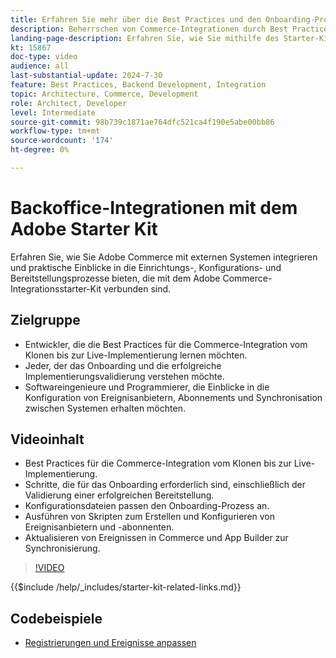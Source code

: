 ```yaml
---
title: Erfahren Sie mehr über die Best Practices und den Onboarding-Prozess für das Adobe Commerce Integration Starter Kit.
description: Beherrschen von Commerce-Integrationen durch Best Practices und Onboarding-Tipps mit dem Adobe Starter Kit.
landing-page-description: Erfahren Sie, wie Sie mithilfe des Starter-Kits praktische Einblicke in die Einrichtungs-, Konfigurations- und Bereitstellungsprozesse erhalten.
kt: 15867
doc-type: video
audience: all
last-substantial-update: 2024-7-30
feature: Best Practices, Backend Development, Integration
topic: Architecture, Commerce, Development
role: Architect, Developer
level: Intermediate
source-git-commit: 98b739c1871ae764dfc521ca4f190e5abe00bb86
workflow-type: tm+mt
source-wordcount: '174'
ht-degree: 0%

---
```


# Backoffice-Integrationen mit dem Adobe Starter Kit

Erfahren Sie, wie Sie Adobe Commerce mit externen Systemen integrieren und praktische Einblicke in die Einrichtungs-, Konfigurations- und Bereitstellungsprozesse bieten, die mit dem Adobe Commerce-Integrationsstarter-Kit verbunden sind.

## Zielgruppe

* Entwickler, die die Best Practices für die Commerce-Integration vom Klonen bis zur Live-Implementierung lernen möchten.
* Jeder, der das Onboarding und die erfolgreiche Implementierungsvalidierung verstehen möchte.
* Softwareingenieure und Programmierer, die Einblicke in die Konfiguration von Ereignisanbietern, Abonnements und Synchronisation zwischen Systemen erhalten möchten.

## Videoinhalt

* Best Practices für die Commerce-Integration vom Klonen bis zur Live-Implementierung.
* Schritte, die für das Onboarding erforderlich sind, einschließlich der Validierung einer erfolgreichen Bereitstellung.
* Konfigurationsdateien passen den Onboarding-Prozess an.
* Ausführen von Skripten zum Erstellen und Konfigurieren von Ereignisanbietern und -abonnenten.
* Aktualisieren von Ereignissen in Commerce und App Builder zur Synchronisierung.

>[!VIDEO](https://video.tv.adobe.com/v/3431690?learn=on)

{{$include /help/_includes/starter-kit-related-links.md}}

## Codebeispiele

* [Registrierungen und Ereignisse anpassen](https://github.com/adobe/adobe-commerce-samples/tree/main/starter-kit/customize-registrations-and-events)